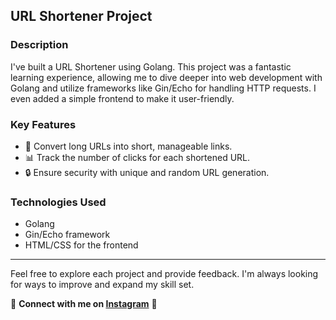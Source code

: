 ## URL Shortener Project

### Description
I've built a URL Shortener using Golang. This project was a fantastic learning experience, allowing me to dive deeper into web development with Golang and utilize frameworks like Gin/Echo for handling HTTP requests. I even added a simple frontend to make it user-friendly.

### Key Features
- 🔗 Convert long URLs into short, manageable links.
- 📊 Track the number of clicks for each shortened URL.
- 🔒 Ensure security with unique and random URL generation.

### Technologies Used
- Golang
- Gin/Echo framework
- HTML/CSS for the frontend

---

Feel free to explore each project and provide feedback. I'm always looking for ways to improve and expand my skill set.

🚀 **Connect with me on [Instagram](https://www.instagram.com/dzyprojections/?next=%2F)** 🚀
